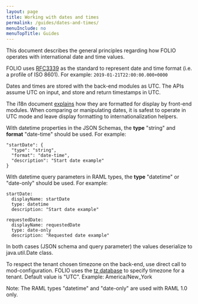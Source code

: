 ```yaml
---
layout: page
title: Working with dates and times
permalink: /guides/dates-and-times/
menuInclude: no
menuTopTitle: Guides
---
```


This document describes the general principles regarding how FOLIO operates with international date and time values.

FOLIO uses [RFC3339](https://www.ietf.org/rfc/rfc3339.txt) as the standard to represent date and time format (i.e. a profile of ISO 8601).
For example: `2019-01-21T22:00:00.000+0000`

Dates and times are stored with the back-end modules as UTC.
The APIs assume UTC on input, and store and return timestamps in UTC.

The i18n document [explains](https://github.com/folio-org/stripes/blob/master/doc/i18n.md#dates-and-times) how they are formatted for display by front-end modules.
When comparing or manipulating dates, it is safest to operate in UTC mode and leave display formatting to internationalization helpers.

With datetime properties in the JSON Schemas, the **type** "string" and **format** "date-time" should be used.
For example:

```
"startDate": {
  "type": "string",
  "format": "date-time",
  "description": "Start date example"
}
```

With datetime query parameters in RAML types, the **type** "datetime" or "date-only" should be used.
For example:

```
startDate:
  displayName: startDate
  type: datetime
  description: "Start date example"

requestedDate:
  displayName: requestedDate
  type: date-only
  description: "Requested date example"
```

In both cases (JSON schema and query parameter) the values deserialize to java.util.Date class.

To respect the tenant chosen timezone on the back-end, use direct call to mod-configuration.
FOLIO uses the [tz database](https://en.wikipedia.org/wiki/Tz_database) to specify timezone for a tenant.
Default value is "UTC".
Example: America/New_York

Note: The RAML types "datetime" and "date-only" are used with RAML 1.0 only.

